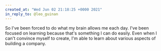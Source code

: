 ```yaml
---
created_at: "Wed Jun 02 21:18:25 +0000 2021"
in_reply_to: @leo_guinan
---
```


So I've been forced to do what my brain allows me each day. I've been focused on learning because that's something I can do easily. Even when I can't convince myself to create, I'm able to learn about various aspects of building a company.